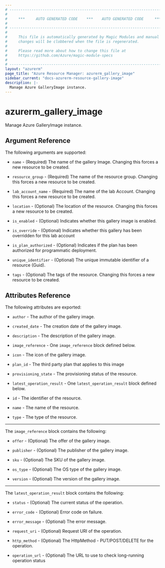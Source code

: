 ```yaml
---
# ----------------------------------------------------------------------------
#
#     ***     AUTO GENERATED CODE    ***    AUTO GENERATED CODE     ***
#
# ----------------------------------------------------------------------------
#
#     This file is automatically generated by Magic Modules and manual
#     changes will be clobbered when the file is regenerated.
#
#     Please read more about how to change this file at
#     https://github.com/Azure/magic-module-specs
#
# ----------------------------------------------------------------------------
layout: "azurerm"
page_title: "Azure Resource Manager: azurerm_gallery_image"
sidebar_current: "docs-azurerm-resource-gallery-image"
description: |-
  Manage Azure GalleryImage instance.
---
```


# azurerm_gallery_image

Manage Azure GalleryImage instance.


## Argument Reference

The following arguments are supported:

* `name` - (Required) The name of the gallery Image. Changing this forces a new resource to be created.

* `resource_group` - (Required) The name of the resource group. Changing this forces a new resource to be created.

* `lab_account_name` - (Required) The name of the lab Account. Changing this forces a new resource to be created.

* `location` - (Optional) The location of the resource. Changing this forces a new resource to be created.

* `is_enabled` - (Optional) Indicates whether this gallery image is enabled.

* `is_override` - (Optional) Indicates whether this gallery has been overridden for this lab account

* `is_plan_authorized` - (Optional) Indicates if the plan has been authorized for programmatic deployment.

* `unique_identifier` - (Optional) The unique immutable identifier of a resource (Guid).

* `tags` - (Optional) The tags of the resource. Changing this forces a new resource to be created.

## Attributes Reference

The following attributes are exported:

* `author` - The author of the gallery image.

* `created_date` - The creation date of the gallery image.

* `description` - The description of the gallery image.

* `image_reference` - One `image_reference` block defined below.

* `icon` - The icon of the gallery image.

* `plan_id` - The third party plan that applies to this image

* `provisioning_state` - The provisioning status of the resource.

* `latest_operation_result` - One `latest_operation_result` block defined below.

* `id` - The identifier of the resource.

* `name` - The name of the resource.

* `type` - The type of the resource.


---

The `image_reference` block contains the following:

* `offer` - (Optional) The offer of the gallery image.

* `publisher` - (Optional) The publisher of the gallery image.

* `sku` - (Optional) The SKU of the gallery image.

* `os_type` - (Optional) The OS type of the gallery image.

* `version` - (Optional) The version of the gallery image.

---

The `latest_operation_result` block contains the following:

* `status` - (Optional) The current status of the operation.

* `error_code` - (Optional) Error code on failure.

* `error_message` - (Optional) The error message.

* `request_uri` - (Optional) Request URI of the operation.

* `http_method` - (Optional) The HttpMethod - PUT/POST/DELETE for the operation.

* `operation_url` - (Optional) The URL to use to check long-running operation status
